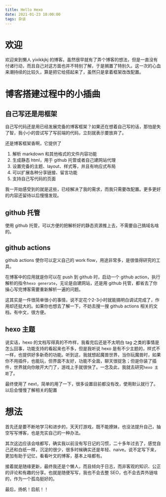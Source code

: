 ```yaml
---
title: Hello Hexo
date: 2021-01-23 18:00:00
tags: 杂谈
---
```


# 欢迎

欢迎来到懒人 yixikkjkj 的博客。虽然很早就有了弄个博客的想法，但是一直没有付诸行动，而且自己对这方面也并不特别了解，于是搁置了特别久。这一次的心血来潮持续的比较久，算是把它给搭起来了，虽然只是拿着框架改改配置。

# 博客搭建过程中的小插曲

## 自己写还是用框架

自己写代码还是用已经发展完备的博客框架？如果还在想着自己写的话，那怕是失了智，我小小的尝试写了写前端的代码，立刻就表示要放弃了。

还是博客框架香啊，它提供了

1. 解析 markdown 和其他格式的文件内容功能
2. 生成静态 html，用于 github 托管或者自己建网站代理
3. 设置完备的主题、layout、样式等，并且有响应式布局
4. 可以扩展各种分享链接、留言功能
5. 支持自己写代码的页面

我一开始感受到的就是这些，已经解决了我的需求，而我只需要改配置。更多更好的内容还留待以后慢慢发现。

## github 托管

使用 github 托管，可以方便的把解析好的静态资源推上去，不需要自己搞域名啥的。

## github actions

github actions 使你可以定义自己的 work flow，用途非常多，是很值得研究的工具。

在博客中的应用就是你可以在 push 到 github 时，启动一个 github action，执行解析的指令`hexo generate`，无论是自建网站，还是用 github 托管，都省去了你操心写完博客需要重新解析一遍的问题。

这其实是一件很简单很小的事情，说不定花个2-3小时就能搞明白调试完成了，作用却还挺大的。如果你也想去了解一下，不妨去搜一搜 github actions 相关的文档，有中文，很方便。

## hexo 主题

说实话，hexo 的文档写得真的不咋样，我看完后还是不太明白 tag 之类的事情是怎么回事，功能支持的看起来也不多，但是我听说 hexo 是有不少主题的，样式不一样，也提供好多新奇的功能。听到这，我就想起魔兽世界，当你玩魔兽时，如果你不用插件，也能玩，但界面不友好，功能不全面，聊天很捉急；但是你装了插件，世界就向你敞开大门了，游戏上手就很快了。一念及此，我就去研究`hexo 主题`了。

最终使用了 next，简单的用了一下，很多设置目前都没有改，使用默认就行了。以后会慢慢了解相关的配置

# 想法

首先还是要不断地学习和进步的，天天打游戏，既不能撩妹，也没法提升自己，抽空写写博客，也是充实自己的一种办法。

其次这边应该会啥都写，确实我以前没有写日记的习惯，二十多年过去了，感觉自己还和白纸一样，沉淀的很少，很多时候确实还是年轻、naive。说不定写下来，更加有助于记忆，看看叶文的博客，基本上啥都有。

接着就是随缘更新，最终我还是个懒人，而且倾向于日志，而非客观的知识、公正的评论和有趣的分享。也就是随便写写，我也不会去整 SEO，也不会去弄外链啥的，作为一个孤岛挺好的。

最后，扬帆！启航！！
